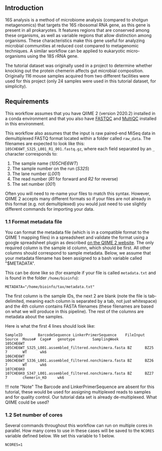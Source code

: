 ## Introduction

16S analysis is a method of microbiome analysis (compared to shotgun metagenomics) that targets the 16S ribosomal RNA gene, as this gene is present in all prokaryotes. It features regions that are conserved among these organisms, as well as variable regions that allow distinction among organisms. These characteristics make this gene useful for analyzing microbial communities at reduced cost compared to metagenomic techniques. A similar workflow can be applied to eukaryotic micro-organisms using the 18S rRNA gene.

The tutorial dataset was originally used in a project to determine whether knocking out the protein chemerin affects gut microbial composition. Originally 116 mouse samples acquired from two different facilities were used for this project (only 24 samples were used in this tutorial dataset, for simplicity). 


## Requirements

This workflow assumes that you have QIIME 2 (version 2020.2) installed in a conda environment and that you also have [FASTQC][15] and [MultiQC][16] installed in this environment.

This workflow also assumes that the input is raw paired-end MiSeq data in demultiplexed FASTQ format located within a folder called `raw_data`. The filenames are expected to look like this: `105CHE6WT_S325_L001_R1_001.fastq.gz`, where each field separated by an `_` character corresponds to:

1. The sample name (_105CHE6WT_)
2. The sample number on the run (_S325_)
3. The lane number (_L001_)
4. The read number (_R1_ for forward and _R2_ for reverse)
5. The set number (_001_)

Often you will need to re-name your files to match this syntax. However, QIIME 2 accepts many different formats so if your files are not already in this format (e.g. not demultiplexed) you would just need to use slightly different commands for importing your data.


### 1.1 Format metadata file

You can format the metadata file (which is in a compatible format to the QIIME 1 mapping files) in a spreadsheet and validate the format using a google spreadsheet plugin as described [on the QIIME 2 website][2]. The only required column is the sample id column, which should be first. All other columns should correspond to sample metadata. Below, we assume that your metadata filename has been assigned to a bash variable called "$METADATA".

This can be done like so (for example if your file is called `metadata.txt` and is found in the folder `/home/bioinfo`):

```
METADATA="/home/bioinfo/tax/metadata.txt"
```

The first column is the sample IDs, the next 2 are blank (note the file is tab-delimited, meaning each column is separated by a tab, not just whitespace) and the 4th column contains FASTA filenames (these filenames are based on what we will produce in this pipeline). The rest of the columns are metadata about the samples.

Here is what the first 4 lines should look like:

```
SampleID       BarcodeSequence LinkerPrimerSequence    FileInput       Source  Mouse#  Cage#   genotype        SamplingWeek
105CHE6WT                       105CHE6WT_S325_L001.assembled_filtered.nonchimera.fasta BZ      BZ25    7       WT      wk6
106CHE6WT                       106CHE6WT_S336_L001.assembled_filtered.nonchimera.fasta BZ      BZ26    7       WT      wk6
107CHE6KO                       107CHE6KO_S347_L001.assembled_filtered.nonchimera.fasta BZ      BZ27    7       chemerin_KO     wk6
```

!!! note "Note"
    The Barcode and LinkerPrimerSequence are absent for this tutorial, these would be used for assigning multiplexed reads to samples and for quality control. Our tutorial data set is already de-multiplexed. What QIIME could be used? 
 

### 1.2 Set number of cores

Several commands throughout this workflow can run on multiple cores in parallel. How many cores to use in these cases will be saved to the `NCORES` variable defined below. We set this variable to 1 below.

```
NCORES=1
```

[2]: https://docs.qiime2.org/2020.2/tutorials/metadata/#metadata-formatting-requirements
[15]: https://www.bioinformatics.babraham.ac.uk/projects/fastqc/
[16]: https://multiqc.info/

